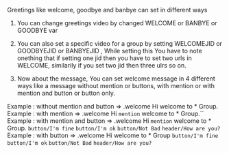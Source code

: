 Greetings like welcome, goodbye and banbye can set in different ways

1. You can change greetings video by changed WELCOME or BANBYE or GOODBYE var
2. You can also set a specific video for a group by setting WELCOMEJID or GOODBYEJID or BANBYEJID , While setting this You have to note onething that if setting one jid then you have to set two urls in WELCOME, similarily if you set two jid then three ulrs so on.

3. Now about the message, You can set welcome message in 4 different ways like a message without mention or buttons, with mention or with mention and button or button only.

Example : without mention and button => .welcome Hi welcome to * Group.
Example : with mention => .welcome Hi `mention` welcome to * Group.``
Example : with mention and button => .welcome Hi `mention` welcome to * Group. `button/I'm fine` `button/I'm ok` `button/Not Bad` `header/How are you?`
Example : with button => .welcome Hi welcome to * Group `button/I'm fine` `button/I'm ok` `button/Not Bad` `header/How are you?`

